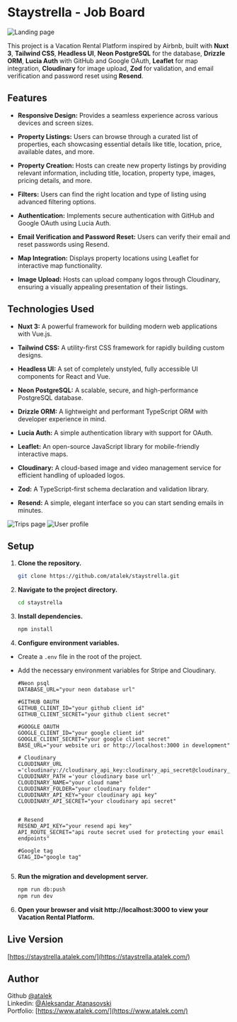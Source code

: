 # Staystrella - Job Board

![Landing page](https://res.cloudinary.com/dkofkuquf/image/upload/v1718382968/nuxtshop/quuh0quqxrwka8uh2vak.png)

This project is a Vacation Rental Platform inspired by Airbnb, built with **Nuxt 3**,
**Tailwind CSS**, **Headless UI**, **Neon PostgreSQL** for the database, **Drizzle ORM**,
**Lucia Auth** with GitHub and Google OAuth, **Leaflet** for map integration,
**Cloudinary** for image upload, **Zod** for validation, and email verification and
password reset using **Resend**.

## Features

- **Responsive Design:** Provides a seamless experience across various devices and screen
  sizes.

- **Property Listings:** Users can browse through a curated list of properties, each
  showcasing essential details like title, location, price, available dates, and more.

- **Property Creation:** Hosts can create new property listings by providing relevant
  information, including title, location, property type, images, pricing details, and
  more.

- **Filters:** Users can find the right location and type of listing using advanced
  filtering options.

- **Authentication:** Implements secure authentication with GitHub and Google OAuth using
  Lucia Auth.

- **Email Verification and Password Reset:** Users can verify their email and reset
  passwords using Resend.

- **Map Integration:** Displays property locations using Leaflet for interactive map
  functionality.

- **Image Upload:** Hosts can upload company logos through Cloudinary, ensuring a visually
  appealing presentation of their listings.

## Technologies Used

- **Nuxt 3:** A powerful framework for building modern web applications with Vue.js.

- **Tailwind CSS:** A utility-first CSS framework for rapidly building custom designs.
- **Headless UI:** A set of completely unstyled, fully accessible UI components for React
  and Vue.

- **Neon PostgreSQL:** A scalable, secure, and high-performance PostgreSQL database.

- **Drizzle ORM:** A lightweight and performant TypeScript ORM with developer experience
  in mind.

- **Lucia Auth:** A simple authentication library with support for OAuth.

- **Leaflet:** An open-source JavaScript library for mobile-friendly interactive maps.

- **Cloudinary:** A cloud-based image and video management service for efficient handling
  of uploaded logos.

- **Zod:** A TypeScript-first schema declaration and validation library.

- **Resend:** A simple, elegant interface so you can start sending emails in minutes.

![Trips page](https://res.cloudinary.com/dkofkuquf/image/upload/v1718234778/nuxtshop/bbn9mnnuvi5xoygawv8l.png)
![User profile](https://res.cloudinary.com/dkofkuquf/image/upload/v1718235273/nuxtshop/b8rvgta0h8g4ppn8febm.png)

## Setup

1. **Clone the repository.**

   ```bash
   git clone https://github.com/atalek/staystrella.git

   ```

2. **Navigate to the project directory.**

   ```bash
   cd staystrella

   ```

3. **Install dependencies.**

   ```bash
   npm install

   ```

4. **Configure environment variables.**

- Create a `.env` file in the root of the project.
- Add the necessary environment variables for Stripe and Cloudinary.

  ```env
  #Neon psql
  DATABASE_URL="your neon database url"

  #GITHUB OAUTH
  GITHUB_CLIENT_ID="your github client id"
  GITHUB_CLIENT_SECRET="your github client secret"

  #GOOGLE OAUTH
  GOOGLE_CLIENT_ID="your google client id"
  GOOGLE_CLIENT_SECRET="your google client secret"
  BASE_URL="your website uri or http://localhost:3000 in development"

  # Cloudinary
  CLOUDINARY_URL ='cloudinary://cloudinary_api_key:cloudinary_api_secret@cloudinary_name'
  CLOUDINARY_PATH ='your cloudinary base url'
  CLOUDINARY_NAME="your cloud name"
  CLOUDINARY_FOLDER="your cloudinary folder"
  CLOUDINARY_API_KEY="your cloudinary api key"
  CLOUDINARY_API_SECRET="your cloudinary api secret"


  # Resend
  RESEND_API_KEY="your resend api key"
  API_ROUTE_SECRET="api route secret used for protecting your email endpoints"

  #Google tag
  GTAG_ID="google tag"


  ```

5. **Run the migration and development server.**

   ```bash
   npm run db:push
   npm run dev

   ```

6. **Open your browser and visit http://localhost:3000 to view your Vacation Rental
   Platform.**

## Live Version

[https://staystrella.atalek.com/](https://staystrella.atalek.com/)

## Author

Github [@atalek](https://github.com/atalek) <br> Linkedin:
[@Aleksandar Atanasovski](https://www.linkedin.com/in/aleksandar-atanasovski-16b123263/)
<br> Portfolio: [https://www.atalek.com/](https://www.atalek.com/)
